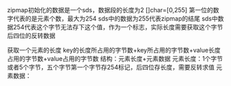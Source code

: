 zipmap初始化的数据是一个sds，数据段的长度为2  []char=[0,255]
第一位的数字代表的是元素个数，最大为254
sds中的数据为255代表zipmap的结尾
sds中数据254代表这个字节无法存下这个值，作为一个标志，实际长度需要获取这个字节后四位的反转数据

获取一个元素的长度
key的长度所占用的字节数+key所占用的字节数+value长度占用的字节数+value占用的字节数
结构：元素长度+元素数据
元素长度：1个字节或者5个字节，五个字节第一个字节存254标记，后四位存长度，需要反转求值
元素数据：
